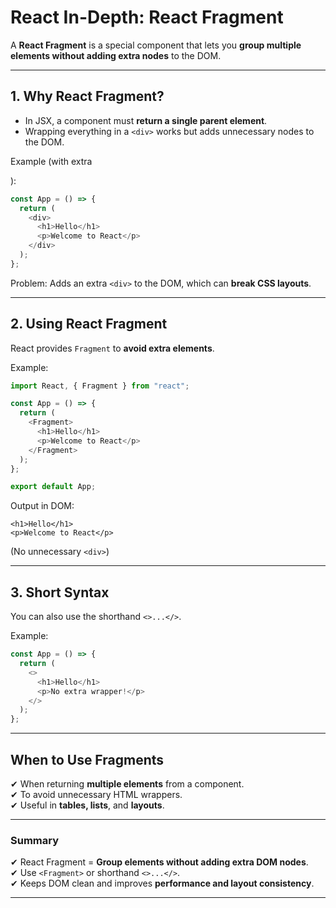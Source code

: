 # React In-Depth: React Fragment

A **React Fragment** is a special component that lets you **group multiple elements without adding extra nodes** to the DOM.

---

## **1. Why React Fragment?**

- In JSX, a component must **return a single parent element**.
- Wrapping everything in a `<div>` works but adds unnecessary nodes to the DOM.

Example (with extra <div>):

```javascript
const App = () => {
  return (
    <div>
      <h1>Hello</h1>
      <p>Welcome to React</p>
    </div>
  );
};
```

Problem: Adds an extra `<div>` to the DOM, which can **break CSS layouts**.

---

## **2. Using React Fragment**

React provides `Fragment` to **avoid extra elements**.

Example:

```javascript
import React, { Fragment } from "react";

const App = () => {
  return (
    <Fragment>
      <h1>Hello</h1>
      <p>Welcome to React</p>
    </Fragment>
  );
};

export default App;
```

Output in DOM:

```
<h1>Hello</h1>
<p>Welcome to React</p>
```

(No unnecessary `<div>`)

---

## **3. Short Syntax**

You can also use the shorthand `<>...</>`.

Example:

```javascript
const App = () => {
  return (
    <>
      <h1>Hello</h1>
      <p>No extra wrapper!</p>
    </>
  );
};
```

---

## **When to Use Fragments**

✔ When returning **multiple elements** from a component.  
✔ To avoid unnecessary HTML wrappers.  
✔ Useful in **tables, lists**, and **layouts**.

---

### Summary

✔ React Fragment = **Group elements without adding extra DOM nodes**.  
✔ Use `<Fragment>` or shorthand `<>...</>`.  
✔ Keeps DOM clean and improves **performance and layout consistency**.

---
